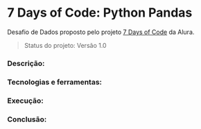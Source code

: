 # 7 Days of Code: Python Pandas

Desafio de Dados proposto pelo projeto [7 Days of Code](https://7daysofcode.io/) da Alura.

> Status do projeto: Versão 1.0

### Descrição:

### Tecnologias e ferramentas:

### Execução:

### Conclusão:
